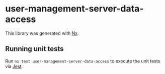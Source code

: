 # user-management-server-data-access

This library was generated with [Nx](https://nx.dev).

## Running unit tests

Run `nx test user-management-server-data-access` to execute the unit tests via [Jest](https://jestjs.io).
